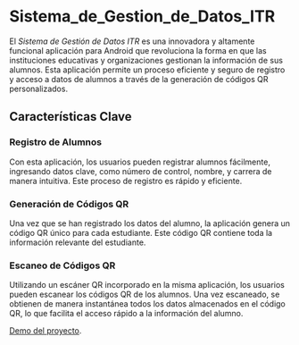 # Sistema_de_Gestion_de_Datos_ITR


El *Sistema de Gestión de Datos ITR* es una innovadora y altamente funcional aplicación para Android que revoluciona la forma en que las instituciones educativas y organizaciones gestionan la información de sus alumnos. Esta aplicación permite un proceso eficiente y seguro de registro y acceso a datos de alumnos a través de la generación de códigos QR personalizados.

## Características Clave

### Registro de Alumnos

Con esta aplicación, los usuarios pueden registrar alumnos fácilmente, ingresando datos clave, como número de control, nombre, y carrera de manera intuitiva. Este proceso de registro es rápido y eficiente.

### Generación de Códigos QR

Una vez que se han registrado los datos del alumno, la aplicación genera un código QR único para cada estudiante. Este código QR contiene toda la información relevante del estudiante.

### Escaneo de Códigos QR

Utilizando un escáner QR incorporado en la misma aplicación, los usuarios pueden escanear los códigos QR de los alumnos. Una vez escaneado, se obtienen de manera instantánea todos los datos almacenados en el código QR, lo que facilita el acceso rápido a la información del alumno.

[Demo del proyecto](https://drive.google.com/file/d/1OPYeE1tFOoWs8cb4Zj-EXKXV_O5XIuR5/view?usp=sharing).
